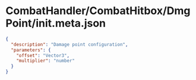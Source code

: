 # CombatHandler/CombatHitbox/DmgPoint/init.meta.json

```json
{
  "description": "Damage point configuration",
  "parameters": {
    "offset": "Vector3",
    "multiplier": "number"
  }
}
```
